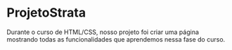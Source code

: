 # ProjetoStrata

Durante o curso de HTML/CSS, nosso projeto foi criar uma página mostrando todas as funcionalidades que aprendemos nessa fase do curso.
